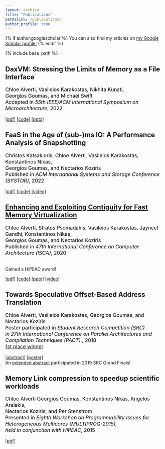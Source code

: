 ```yaml
---
layout: archive
title: "Publications"
permalink: /publications/
author_profile: true
---
```


{% if author.googlescholar %}
  You can also find my articles on <u><a href="{{author.googlescholar}}">my Google Scholar profile</a>.</u>
{% endif %}

{% include base_path %}

## DaxVM: Stressing the Limits of Memory as a File Interface
<p style="color:black;font-size:16px;"> Chloe Alverti, Vasileios Karakostas, Nikhita Kunati, <br/>Georgios Goumas, and Michael Swift
<br/>Accepted in <i>55th IEEE/ACM International Symposium on Microarchitecture</i>, 2022 </p>

[[pdf]](https://cslab.ece.ntua.gr/~xalverti/papers/micro2022_daxvm.pdf) 
[[code]](https://www.github.com/cslab-ntua/DaxVM-micro2022.git) 
[[pptx]](https://cslab.ece.ntua.gr/~xalverti/papers/micro2022_daxvm.pptx) 


## FaaS in the Age of (sub-)ms IO: A Performance Analysis of Snapshotting
<p style="color:black;font-size:16px;"> Christos Katsakioris, Chloe Alverti, Vasileios Karakostas, 
Konstantinos Nikas,<br/>Georgios Goumas, and Nectarios Koziris
<br/>Published in <i>ACM International Systems and Storage Conference (SYSTOR)</i>, 2022 </p>

[[pdf]](https://cslab.ece.ntua.gr/~xalverti/papers/systor2022-faas.pdf) 
[[code]](https://github.com/cslab-ntua/fbpml-systor22) 
[[video]](https://www.youtube.com/watch?v=py47QrdLGls&ab_channel=SystorConference)


## [Enhancing and Exploiting Contiguity for Fast Memory Virtualization](/publications/isca2020-contiguity)

<p style="color:black;font-size:16px;"> Chloe Alverti, Stratos Psomadakis, Vasileios Karakostas, Jayneel Gandhi, 
Konstantinos Nikas,<br/>Georgios Goumas, and Nectarios Koziris
<br/>Published in <i>47th International Conference on Computer Architecture (ISCA)</i>, 2020 </p>
<br/> Gained a HiPEAC award!

[[pdf]](https://cslab.ece.ntua.gr/~xalverti/papers/isca20_enhancing_and_exploiting_contiguity.pdf) 
[[code]](https://www.github.com/cslab-ntua/contiguity-isca2020.git) 
[[pptx]](https://cslab.ece.ntua.gr/~xalverti/papers/isca20_enhancing_and_exploiting_contiguity.pptx) 
[[video]](https://www.youtube.com/watch?v=njCazqLIBbc&ab_channel=chloialverti)
## Towards Speculative Offset-Based Address Translation

<p style="color:black;font-size:16px;"> Chloe Alverti, Vasileios Karakostas, Georgios Goumas, and Nectarios Koziris
<br/>Poster participated in <i> Student Research Competition (SRC) <br/> in 27th International Conference on Parallel Architectures and Compilation Techniques (PACT) </i>, 2018<br/><a href='https://src.acm.org/winners/2019' color='black'> 1st place winner </a></p>

[[abstract]](https://cslab.ece.ntua.gr/~xalverti/papers/Pact_2018.pdf) [[poster]](https://cslab.ece.ntua.gr/~xalverti/papers/Pact2018_Poster.pdf)
<br/>
An [extended abstract](https://cslab.ece.ntua.gr/~xalverti/papers/SRC.pdf) participated in 2019 SRC Grand Finals!

## Memory Link compression to speedup scientific workloads
<p style="color:black;font-size:16px;"> Chloe Alverti Georgios Goumas, Konstantinos Nikas, Angelos Arelakis,
<br/> Nectarios Koziris, and Per Stenstrom
<br/>Presented in <i> Eighth Workshop on Programmability Issues for Heterogeneous Multicores (MULTIPROG-2015),
<br/> held in conjunction with HiPEAC</i>, 2015</p>

[[pdf]](http://research.ac.upc.edu/multiprog/multiprog2015/papers/multiprog-2015-5.pdf)
